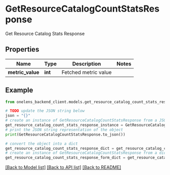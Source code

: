 # GetResourceCatalogCountStatsResponse

Get Resource Catalog Stats Response

## Properties

Name | Type | Description | Notes
------------ | ------------- | ------------- | -------------
**metric_value** | **int** | Fetched metric value | 

## Example

```python
from onelens_backend_client.models.get_resource_catalog_count_stats_response import GetResourceCatalogCountStatsResponse

# TODO update the JSON string below
json = "{}"
# create an instance of GetResourceCatalogCountStatsResponse from a JSON string
get_resource_catalog_count_stats_response_instance = GetResourceCatalogCountStatsResponse.from_json(json)
# print the JSON string representation of the object
print(GetResourceCatalogCountStatsResponse.to_json())

# convert the object into a dict
get_resource_catalog_count_stats_response_dict = get_resource_catalog_count_stats_response_instance.to_dict()
# create an instance of GetResourceCatalogCountStatsResponse from a dict
get_resource_catalog_count_stats_response_form_dict = get_resource_catalog_count_stats_response.from_dict(get_resource_catalog_count_stats_response_dict)
```
[[Back to Model list]](../README.md#documentation-for-models) [[Back to API list]](../README.md#documentation-for-api-endpoints) [[Back to README]](../README.md)


